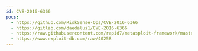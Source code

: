```yaml
---
id: CVE-2016-6366
pocs:
  - https://github.com/RiskSense-Ops/CVE-2016-6366
  - https://gitlab.com/daedalus1/CVE-2016-6366
  - https://raw.githubusercontent.com/rapid7/metasploit-framework/master/modules/auxiliary/admin/networking/cisco_asa_extrabacon.rb
  - https://www.exploit-db.com/raw/40258
---
```

